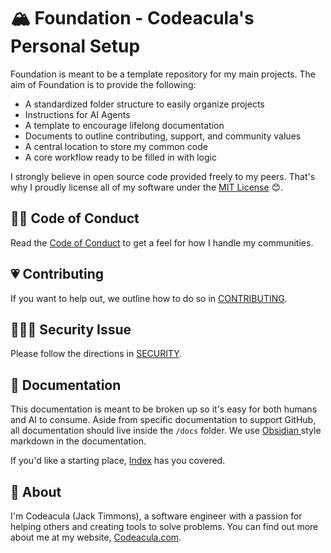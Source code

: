 # 🏔️ Foundation - Codeacula's Personal Setup

Foundation is meant to be a template repository for my main projects. The aim of Foundation is to provide the following:

- A standardized folder structure to easily organize projects
- Instructions for AI Agents
- A template to encourage lifelong documentation
- Documents to outline contributing, support, and community values
- A central location to store my common code
- A core workflow ready to be filled in with logic

I strongly believe in open source code provided freely to my peers. That's why I proudly license all of my software under the [MIT License](LICENSE) 😊.

## 🏳️‍🌈 Code of Conduct

Read the [Code of Conduct](CODE_OF_CONDUCT.md) to get a feel for how I handle my communities.

## 💗 Contributing

If you want to help out, we outline how to do so in [CONTRIBUTING](CONTRIBUTING.md).

## 🕵🏼‍♀️ Security Issue

Please follow the directions in [SECURITY](SECURITY.md).

## 📜 Documentation

This documentation is meant to be broken up so it's easy for both humans and AI to consume. Aside from specific documentation to support GitHub, all documentation should live inside the `/docs` folder. We use [Obsidian ](https://obsidian.md/) style markdown in the documentation.

If you'd like a starting place, [Index](docs/Index.md) has you covered.

## 🔮 About

I'm Codeacula (Jack Timmons), a software engineer with a passion for helping others and creating tools to solve problems. You can find out more about me at my website, [Codeacula.com](https://codeacula.com).
